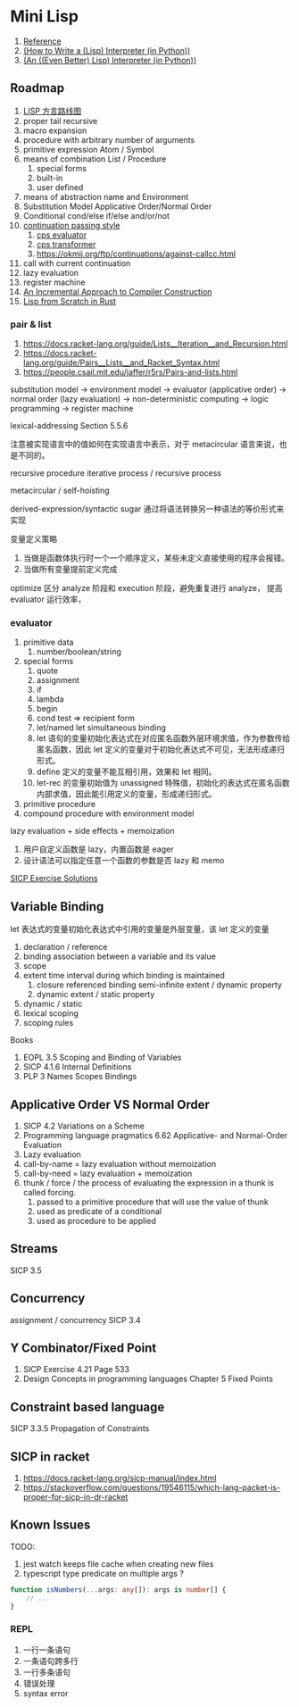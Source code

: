# Mini Lisp

1. [Reference](https://maryrosecook.com/blog/post/little-lisp-interpreter)
1. [(How to Write a (Lisp) Interpreter (in Python))](http://norvig.com/lispy.html)
1. [(An ((Even Better) Lisp) Interpreter (in Python))](http://norvig.com/lispy2.html)

## Roadmap

1. [LISP 方言路线图](https://www.zhihu.com/question/26760072/answer/35156245)
1. proper tail recursive
1. macro expansion
1. procedure with arbitrary number of arguments
1. primitive expression Atom / Symbol
1. means of combination List / Procedure
    1. special forms
    1. built-in
    1. user defined
1. means of abstraction name and Environment
1. Substitution Model Applicative Order/Normal Order
1. Conditional cond/else if/else and/or/not
1. [continuation passing style](https://lisperator.net/pltut/cps-evaluator/)
    1. [cps evaluator](https://lisperator.net/pltut/cps-evaluator/)
    1. [cps transformer](https://lisperator.net/pltut/compiler/cps-transformer)
    1. https://okmij.org/ftp/continuations/against-callcc.html
1. call with current continuation
1. lazy evaluation
1. register machine
1. [An Incremental Approach to Compiler Construction](http://scheme2006.cs.uchicago.edu/11-ghuloum.pdf)
1. [Lisp from Scratch in Rust](https://www.youtube.com/watch?v=0-wrD7gQ9R4)

### pair & list

1. https://docs.racket-lang.org/guide/Lists__Iteration__and_Recursion.html
1. https://docs.racket-lang.org/guide/Pairs__Lists__and_Racket_Syntax.html
1. https://people.csail.mit.edu/jaffer/r5rs/Pairs-and-lists.html

substitution model -> environment model -> evaluator (applicative order) -> normal order (lazy evaluation) -> non-deterministic computing -> logic programming -> register machine

lexical-addressing Section 5.5.6

注意被实现语言中的值如何在实现语言中表示，对于 metacircular 语言来说，也是不同的。

recursive procedure iterative process / recursive process

metacircular / self-hoisting

derived-expression/syntactic sugar 通过将语法转换另一种语法的等价形式来实现

变量定义策略

1. 当做是函数体执行时一个一个顺序定义，某些未定义直接使用的程序会报错。
1. 当做所有变量提前定义完成

optimize 区分 analyze 阶段和 execution 阶段，避免重复进行 analyze， 提高 evaluator 运行效率，

### evaluator

1. primitive data
    1. number/boolean/string
1. special forms
    1. quote
    1. assignment
    1. if
    1. lambda
    1. begin
    1. cond test => recipient form
    1. let/named let simultaneous binding
    1. let 语句的变量初始化表达式在对应匿名函数外层环境求值，作为参数传给匿名函数，因此 let 定义的变量对于初始化表达式不可见，无法形成递归形式。
    1. define 定义的变量不能互相引用，效果和 let 相同。
    1. let-rec 的变量初始值为 unassigned 特殊值，初始化的表达式在匿名函数内部求值，因此能引用定义的变量，形成递归形式。
1. primitive procedure
1. compound procedure with environment model

lazy evaluation + side effects + memoization

1. 用户自定义函数是 lazy，内置函数是 eager
1. 设计语法可以指定任意一个函数的参数是否 lazy 和 memo

[SICP Exercise Solutions](https://eli.thegreenplace.net/tag/sicp)

## Variable Binding

let 表达式的变量初始化表达式中引用的变量是外层变量，该 let 定义的变量

1. declaration / reference
1. binding association between a variable and its value
1. scope
1. extent time interval during which binding is maintained
    1. closure referenced binding semi-infinite extent / dynamic property
    1. dynamic extent / static property
1. dynamic / static
1. lexical scoping
1. scoping rules

Books

1. EOPL 3.5 Scoping and Binding of Variables
1. SICP 4.1.6 Internal Definitions
1. PLP 3 Names Scopes Bindings

## Applicative Order VS Normal Order

1. SICP 4.2 Variations on a Scheme
1. Programming language pragmatics 6.62 Applicative- and Normal-Order Evaluation
1. Lazy evaluation
1. call-by-name = lazy evaluation without memoization
1. call-by-need = lazy evaluation + memoization
1. thunk / force / the process of evaluating the expression in a thunk is called forcing.
    1. passed to a primitive procedure that will use the value of thunk
    1. used as predicate of a conditional
    1. used as procedure to be applied

## Streams

SICP 3.5

## Concurrency

assignment / concurrency SICP 3.4

## Y Combinator/Fixed Point

1. SICP Exercise 4.21 Page 533
1. Design Concepts in programming languages Chapter 5 Fixed Points

## Constraint based language

SICP 3.3.5 Propagation of Constraints

## SICP in racket

1. https://docs.racket-lang.org/sicp-manual/index.html
1. https://stackoverflow.com/questions/19546115/which-lang-packet-is-proper-for-sicp-in-dr-racket

## Known Issues

TODO:

1. jest watch keeps file cache when creating new files
1. typescript type predicate on multiple args ?

```ts
function isNumbers(...args: any[]): args is number[] {
    // ...
}
```

### REPL

1. 一行一条语句
1. 一条语句跨多行
1. 一行多条语句
1. 错误处理
1. syntax error
